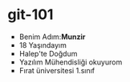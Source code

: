 # git-101
<ul type="square"><li>Benim Adım:<b>Munzir</b></li><li>18 Yaşındayım</li><li>Halep'te Doğdum</li><li>Yazılım Mühendisliği okuyurom</li>
<li>Fırat üniversitesi 1.sınıf</li>
</ul>
